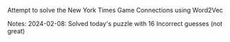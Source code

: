 Attempt to solve the New York Times Game Connections using Word2Vec

Notes:
2024-02-08: Solved today's puzzle with 16 Incorrect guesses (not great)